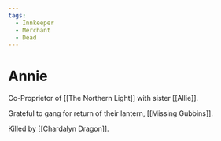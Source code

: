 ```yaml
---
tags:
  - Innkeeper
  - Merchant
  - Dead
---
```

# Annie 

Co-Proprietor of [[The Northern Light]] with sister [[Allie]].

Grateful to gang for return of their lantern, [[Missing Gubbins]].

Killed by [[Chardalyn Dragon]].